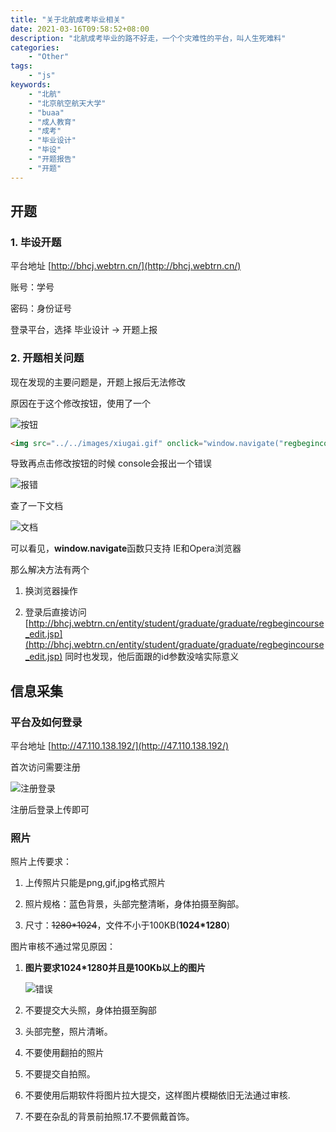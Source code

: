 ```yaml
---
title: "关于北航成考毕业相关"
date: 2021-03-16T09:58:52+08:00
description: "北航成考毕业的路不好走，一个个灾难性的平台，叫人生死难料"
categories:
    - "Other"
tags:
    - "js"
keywords:
    - "北航"
    - "北京航空航天大学"
    - "buaa"
    - "成人教育"
    - "成考"
    - "毕业设计"
    - "毕设"
    - "开题报告"
    - "开题"
---
```


## 开题

### 1. 毕设开题

平台地址 [http://bhcj.webtrn.cn/](http://bhcj.webtrn.cn/)

账号：学号

密码：身份证号

登录平台，选择 毕业设计 -> 开题上报

### 2. 开题相关问题

现在发现的主要问题是，开题上报后无法修改

原因在于这个修改按钮，使用了一个

![按钮](https://blog-img.luanruisong.com/blog/img/20210316100432.png)

```html
<img src="../../images/xiugai.gif" onclick="window.navigate("regbegincourse_edit.jsp?id=xxx";)">
```

导致再点击修改按钮的时候 console会报出一个错误

![报错](https://blog-img.luanruisong.com/blog/img/20210316100729.png)

查了一下文档

![文档](https://blog-img.luanruisong.com/blog/img/20210316101233.png)

可以看见，**window.navigate**函数只支持 IE和Opera浏览器

那么解决方法有两个

1. 换浏览器操作

2. 登录后直接访问 [http://bhcj.webtrn.cn/entity/student/graduate/graduate/regbegincourse_edit.jsp](http://bhcj.webtrn.cn/entity/student/graduate/graduate/regbegincourse_edit.jsp) 同时也发现，他后面跟的id参数没啥实际意义

## 信息采集

### 平台及如何登录

平台地址 [http://47.110.138.192/](http://47.110.138.192/)

首次访问需要注册

![注册登录](https://blog-img.luanruisong.com/blog/img/20210316113710.png)

注册后登录上传即可

### 照片

照片上传要求：

1. 上传照片只能是png,gif,jpg格式照片

2. 照片规格：蓝色背景，头部完整清晰，身体拍摄至胸部。

3. 尺寸：~~1280*1024~~，文件不小于100KB(**1024*1280**)

图片审核不通过常见原因：

1. **图片要求1024*1280并且是100Kb以上的图片**

    ![错误](https://blog-img.luanruisong.com/blog/img/20210316114829.png)

2. 不要提交大头照，身体拍摄至胸部

3. 头部完整，照片清晰。

4. 不要使用翻拍的照片

5. 不要提交自拍照。

6. 不要使用后期软件将图片拉大提交，这样图片模糊依旧无法通过审核.

7. 不要在杂乱的背景前拍照.17.不要佩戴首饰。
